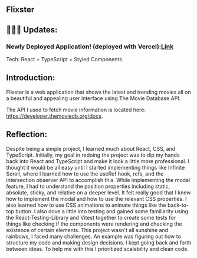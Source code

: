 


## Flixster

## 👷🏽‍♀️ Updates:

### Newly Deployed Application! (deployed with Vercel):[Link](https://flixster-web-app.vercel.app/) 
Tech: React + TypeScript + Styled Components

## Introduction:
Flixster is a web application that shows the latest and trending movies all on a beautiful and appealing user interface using The Movie Database API. 

The API I used to fetch movie information is located here: https://developer.themoviedb.org/docs.

## Reflection:
Despite being a simple project, I learned much about React,  CSS, and TypeScript. Initially, my goal in redoing the project was to dip my hands back into React and TypeScript and make it look a little more professional. I thought it would be all easy until I started implementing things like Infinite Scroll, where I learned how to use the useRef hook, refs, and the intersection observer API to accomplish this. While implementing the modal feature, I had to understand the position properties including static, absolute, sticky, and relative on a deeper level. It felt really good that I knew how to implement the modal and how to use the relevant CSS properties. I also learned how to use CSS animations to animate things like the back-to-top button. I also dove a little into testing and gained some familiarity using the React-Testing-Library and Vitest together to create some tests for things like checking if the components were rendering and checking the existence of certain elements. This project wasn't all sunshine and rainbows, I faced many challenges. An example was figuring out how to structure my code and making design decisions. I kept going back and forth between ideas. To help me with this I prioritized scalability and clean code.           
